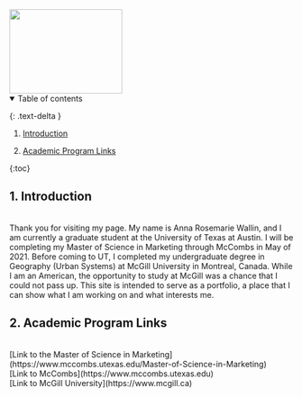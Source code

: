 <img src="https://user-images.githubusercontent.com/76073032/102819744-b58e6f00-4399-11eb-826f-932b57f9f670.png" width="200" height="150" />



<details open markdown="block">
  <summary>
    Table of contents
  </summary>
  
  {: .text-delta }
1. <a href="#intro">Introduction </a><br>


2. <a href="#links">Academic Program Links </a><br>

{:toc}
</details>


<h2 href="#intro"> 1. Introduction </h2><br>
Thank you for visiting my page. My name is Anna Rosemarie Wallin, and I am currently a graduate student at the University of Texas at Austin. I will be completing my Master of Science in Marketing through McCombs in May of 2021. Before coming to UT, I completed my undergraduate degree in Geography (Urban Systems) at McGill University in Montreal, Canada. While I am an American, the opportunity to study at McGill was a chance that I could not pass up. This site is intended to serve as a portfolio, a place that I can show what I am working on and what interests me.

<h2 href="#links"> 2. Academic Program Links </h2> <br>
[Link to the Master of Science in Marketing](https://www.mccombs.utexas.edu/Master-of-Science-in-Marketing) <br>
[Link to McCombs](https://www.mccombs.utexas.edu) <br>
[Link to McGill University](https://www.mcgill.ca) <br>



